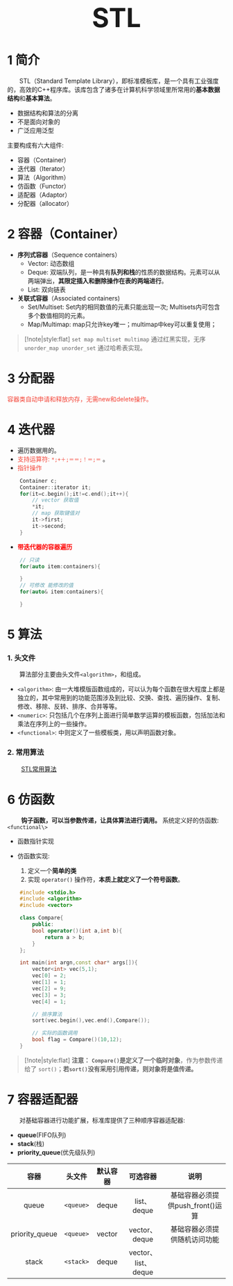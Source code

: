 
 <h1 style="font-size:60px;text-align:center;">STL</h1>

# 1 简介
&emsp;&emsp;STL（Standard Template Library），即标准模板库，是一个具有工业强度的，高效的C++程序库。该库包含了诸多在计算机科学领域里所常用的**基本数据结构**和**基本算法**。
- 数据结构和算法的分离
- 不是面向对象的
- 广泛应用泛型

主要构成有六大组件: 

- 容器（Container）
- 迭代器（Iterator）
- 算法（Algorithm）
- 仿函数（Functor）
- 适配器（Adaptor）
- 分配器（allocator）

# 2 容器（Container）

- **序列式容器**（Sequence containers）
    - Vector: 动态数组
    - Deque: 双端队列，是一种具有**队列和栈**的性质的数据结构。元素可以从两端弹出，**其限定插入和删除操作在表的两端进行**。
    - List: 双向链表
- **关联式容器**（Associated containers)
    -  Set/Multiset: Set内的相同数值的元素只能出现一次; Multisets内可包含多个数值相同的元素。
    - Map/Multimap: map只允许key唯一；multimap中key可以重复使用；

> [!note|style:flat]
> `set map multiset multimap` 通过红黑实现，无序 `unorder_map unorder_set` 通过哈希表实现。
 


# 3 分配器
<font color="#f44336">容器类自动申请和释放内存，无需new和delete操作。</font>

# 4 迭代器
- 遍历数据用的。
- <font color="#f44336">支持运算符:  `*;+＋;＝＝;！＝;＝` </font>。
- <font color="#f44336"> 指针操作 </font>

```cpp
    Container c;
    Container::iterator it;
    for(it=c.begin();it!=c.end();it++){
        // vector 获取值
        *it;
        // map 获取键值对
        it->first;
        it->second;
    }
```

- <span style="color:red;font-weight:bold"> 带迭代器的容器遍历 </span>

```cpp
    // 只读
    for(auto item:containers){

    }
    // 可修改 能修改的值
    for(auto& item:containers){

    }
```

# 5 算法

### 1. 头文件
&emsp;&emsp;算法部分主要由头文件`<algorithm>`，<numeric>和<functional>组成。

- `<algorithm>`: 由一大堆模版函数组成的，可以认为每个函数在很大程度上都是独立的，其中常用到的功能范围涉及到比较、交换、查找、遍历操作、复制、修改、移除、反转、排序、合并等等。
- `<numeric>`: 只包括几个在序列上面进行简单数学运算的模板函数，包括加法和乘法在序列上的一些操作。
- `<functional>`: 中则定义了一些模板类，用以声明函数对象。

### 2. 常用算法

&emsp;&emsp; [STL常用算法](https://blog.csdn.net/b_ingram/article/details/118874862)


# 6 仿函数

&emsp;&emsp; **钩子函数，可以当参数传递，让具体算法进行调用。** 系统定义好的仿函数: `<functional\>`

- 函数指针实现

- 仿函数实现: 
    1. 定义一个**简单的类**
    2. 实现 `operator()` 操作符，**本质上就定义了一个符号函数**。

```cpp
    #include <stdio.h>
    #include <algorithm>
    #include <vector>

    class Compare{
        public:
        bool operator()(int a,int b){
            return a > b;
        } 
    };

    int main(int argn,const char* args[]){
        vector<int> vec(5,1);
        vec[0] = 2;
        vec[1] = 1;
        vec[2] = 9;
        vec[3] = 3;
        vec[4] = 1;

        // 排序算法
        sort(vec.begin(),vec.end(),Compare());

        // 实际的函数调用
        bool flag = Compare()(10,12); 
    }
```

> [!note|style:flat]
> **注意：**
> **`Compare()`是定义了一个临时对象**，作为参数传递给了 `sort()`；**若`sort()`没有采用引用传递，则对象将是值传递。** 


# 7 容器适配器

&emsp;&emsp;对基础容器进行功能扩展，标准库提供了三种顺序容器适配器: 

- **queue**(FIFO队列)
- **stack**(栈)
- **priority_queue**(优先级队列)

|      容器      |  头文件   | 默认容器 |      可选容器       |               说明               |
| :------------: | :-------: | :------: | :-----------------: | :------------------------------: |
|     queue      | `<queue>` |  deque   |     list、deque     | 基础容器必须提供push_front()运算 |
| priority_queue | `<queue>` |  vector  |    vector、deque    |   基础容器必须提供随机访问功能   |
|     stack      | `<stack>` |  deque   | vector、list、deque |                                  |
